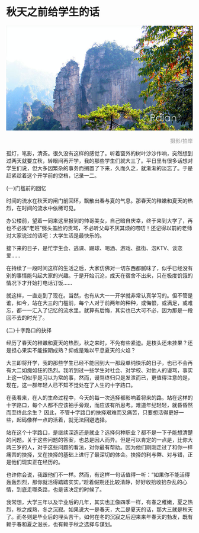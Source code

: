 # 秋天之前给学生的话

![秋意](images/shanqiu.jpg)
<div style="margin-top:5px;color:#999;text-align:right;">摄影/拍岸</div>

孤灯，笔影，清茶。很久没有这样的感觉了。听着窗外的树叶沙沙作响，突然想到过两天就要立秋，转眼间再开学，我的那些学生们就大三了。平日里有很多话想对学生们说，但大多因繁杂的事务而搁置了下来，久而久之，就渐渐的淡忘了。于是赶紧趁着这个开学前的空档，记录一二。

(一)门槛前的回忆

时间的流水在秋天的闸门前回环，飘散出春与夏的气息。那春天的稚嫩和夏天的热烈，在时间的流水中依稀可见。

办公楼前，望着一同来这里报到的帅哥美女，自己暗自庆幸，终于来到大学了，再也不必挨“老班”劈头盖脸的责骂，不必听父母不厌其烦的唠叨！还记得以前的老师对大家说过的话吧：大学生活是最快乐的。

接下来的日子，是忙学生会、逃课、踢球、喝酒、游戏、逛街、泡KTV、谈恋爱……

在持续了一段时间这样的生活之后，大家仿佛对一切东西都腻味了，似乎已经没有别的事情能勾起大家的兴趣。于是开始沉沦，成天在宿舍不出来，只在极度饥饿的情况下才开始打电话订饭……

就这样，一直走到了现在。当然，也有从大一一开学就非常认真学习的。但不管是谁，如今，站在大三的门槛前，每个人对于前两年的种种，或悔恨，或满足，或难忘，都一一汇入了记忆的流水里。就算有后悔，其实也已大可不必，因为那是一段回不去的时光了。

(二)十字路口的抉择

经历了春天的稚嫩和夏天的热烈，秋之来时，不免有些紧迫。是枝头还未挂果？还是担心果实不能按期成熟？抑或是难以平息夏天的火焰？

大三即将开学，我的那些学生已经不能回到大一那段单纯快乐的日子，也已不会再有大二如痴如狂的热烈。我听到过一些学生对社会、对学校、对他人的谩骂，事实上这一切似乎是习以为常的事，然而，谩骂终归只是发泄而已，更值得注意的是，现在，这一群年轻人已不知不觉处在了人生的十字路口。

在我看来，在人的生命过程中，今天的每一次选择都影响着将来的路。站在这样的十字路口，每个人都不应该袖手旁观，而应该有所思考。难道年纪轻轻，就昏昏然而至终此余生？
因此，不管十字路口的抉择艰难而又痛苦，只要想活得更好一些，起码像样一点的活着，就无法回避选择。

站在这个十字路口，是继续深造还是就业？选择何种职业？都不是一下子能想清楚的问题。关于这些问题的答案，也总是因人而异。但是可以肯定的一点是，比你大两三岁的人，对于这些问题的看法，对你最有帮助。因为他们刚刚走过了和你一样痛苦的抉择，又在抉择的基础上进行了最深切的体会。抉择的利与弊、对与错，正是他们现实正在经历的。

也许你会说，我跟他们不一样。然而，有这样一句话值得一听：“如果你不能活得轰轰烈烈，那你就活得踏踏实实。”趁着假期还比较清静，好好收拾收拾杂乱的心情，到底走哪条路，也是该决定的时候了。

我常想，大学三年以及毕业后的几年，其实也正像四季一样，有春之稚嫩，夏之热烈，秋之成熟，冬之沉寂。如果说大一是春天，大二是夏天的话，那大三就是秋天了。而冬则是毕业后的埋头苦干。如何在冬的沉寂之后迎来来年春天的勃发，既有赖于春和夏之滋长，也有赖于秋之选择与谋划。
